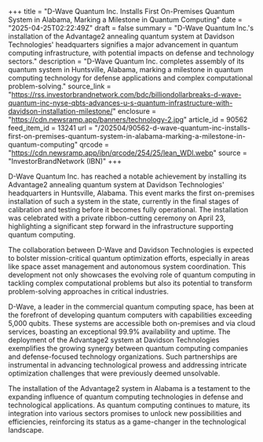 +++
title = "D-Wave Quantum Inc. Installs First On-Premises Quantum System in Alabama, Marking a Milestone in Quantum Computing"
date = "2025-04-25T02:22:49Z"
draft = false
summary = "D-Wave Quantum Inc.'s installation of the Advantage2 annealing quantum system at Davidson Technologies' headquarters signifies a major advancement in quantum computing infrastructure, with potential impacts on defense and technology sectors."
description = "D-Wave Quantum Inc. completes assembly of its quantum system in Huntsville, Alabama, marking a milestone in quantum computing technology for defense applications and complex computational problem-solving."
source_link = "https://rss.investorbrandnetwork.com/bdc/billiondollarbreaks-d-wave-quantum-inc-nyse-qbts-advances-u-s-quantum-infrastructure-with-davidson-installation-milestone/"
enclosure = "https://cdn.newsramp.app/banners/technology-2.jpg"
article_id = 90562
feed_item_id = 13241
url = "/202504/90562-d-wave-quantum-inc-installs-first-on-premises-quantum-system-in-alabama-marking-a-milestone-in-quantum-computing"
qrcode = "https://cdn.newsramp.app/ibn/qrcode/254/25/lean_WDl.webp"
source = "InvestorBrandNetwork (IBN)"
+++

<p>D-Wave Quantum Inc. has reached a notable achievement by installing its Advantage2 annealing quantum system at Davidson Technologies' headquarters in Huntsville, Alabama. This event marks the first on-premises installation of such a system in the state, currently in the final stages of calibration and testing before it becomes fully operational. The installation was celebrated with a private ribbon-cutting ceremony on April 23, highlighting a significant step forward in the infrastructure supporting quantum computing.</p><p>The collaboration between D-Wave and Davidson Technologies is expected to bolster mission-critical quantum optimization efforts, especially in areas like space asset management and autonomous system coordination. This development not only showcases the evolving role of quantum computing in tackling complex computational problems but also its potential to transform problem-solving approaches in critical industries.</p><p>D-Wave, a leader in the commercial quantum computing space, has been at the forefront of developing quantum computers with capabilities exceeding 5,000 qubits. These systems are accessible both on-premises and via cloud services, boasting an exceptional 99.9% availability and uptime. The deployment of the Advantage2 system at Davidson Technologies exemplifies the growing synergy between quantum computing companies and defense-focused technology organizations. Such partnerships are instrumental in advancing technological prowess and addressing intricate optimization challenges that were previously deemed unsolvable.</p><p>The installation of the Advantage2 system in Alabama is a testament to the expanding influence of quantum computing technologies in defense and technological applications. As quantum computing continues to mature, its integration into various sectors promises to unlock new possibilities and efficiencies, reinforcing its status as a game-changer in the technological landscape.</p>